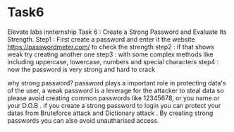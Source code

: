 # Task6
Elevate labs innternship Task 6 : Create a Strong Password and Evaluate Its Strength.
Step1 : First create a password and enter it the website https://passwordmeter.com/ to check the strength
step2 : if that shows weak try creating another one 
step3 : with some complex methods like including uppercase, lowercase, numbers and special characters 
step4 : now the password is very strong and hard to crack 

why strong password?
password plays a important role in protecting data's of the user, a weak password is a leverage for the attacker to steal data so please avoid creating common passwords like  12345678, or you name or your D.O.B .
if you create a strong password to login you can protect your datas from Bruteforce attack and Dictionary attack .
By creating strong passwords you can also avoid unautharised access.


